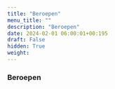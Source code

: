 ```yaml
---
title: "Beroepen"
menu_title: ""
description: "Beroepen"
date: 2024-02-01 06:00:01+00:195
draft: False
hidden: True
weight:
---
```

### Beroepen
